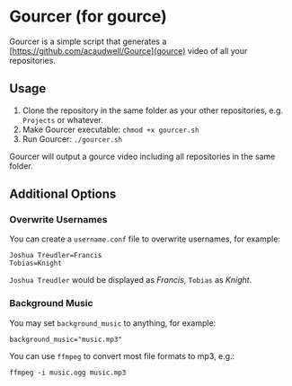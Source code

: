# Gourcer (for gource)

Gourcer is a simple script that generates a [https://github.com/acaudwell/Gource](gource) video of all your repositories.

## Usage

1. Clone the repository in the same folder as your other repositories, e.g. ``Projects`` or whatever.
2. Make Gourcer executable: ``chmod +x gourcer.sh`` 
3. Run Gourcer: ``./gourcer.sh``

Gourcer will output a gource video including all repositories in the same folder.

## Additional Options

### Overwrite Usernames

You can create a ``username.conf`` file to overwrite usernames, for example:

```
Joshua Treudler=Francis
Tobias=Knight
```

``Joshua Treudler`` would be displayed as *Francis*, ``Tobias`` as *Knight*.

### Background Music

You may set ``background_music`` to anything, for example:

```
background_music="music.mp3"
```

You can use ``ffmpeg`` to convert most file formats to mp3, e.g.:

```
ffmpeg -i music.ogg music.mp3
```

